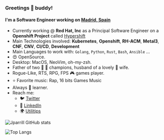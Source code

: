 ### Greetings 👋 buddy!

#### I'm a Software Engineer working on [Madrid, Spain](https://www.google.es/maps/@40.4844168,-3.6927541,15z)

- Currently working @ **Red Hat, Inc** as a Principal Software Engineer on a **Openshift Project** called [Hypershift](https://hypershift-docs.netlify.app)
- Main Technologies involved: **Kubernetes**, **Openshift**, **RH-ACM**, **Metal3**, **CNF**, **CNV**, **CI/CD**, **Development**
- Main Languages to work with: `Golang`, `Python`, `Rust`, `Bash`, `Ansible` ...
- :heart_eyes: OpenSource.
- Desktop: MacOS, NeoVim, oh-my-zsh.
- Father of two 🧒 👶 champions, husband of a lovely 👩 wife.
- Rogue-Like, RTS, RPG, FPS :video_game: games player.
- :star: Favorite music: Rap, 16 bits Games Music
- Always :book: learner.
- Reach me: 
    - :bird: [Twitter](https://twitter.com/kerbeross)
    - :blue_book: [LinkedIn](https://linkedin.com/in/jparrill)
    - :earth_africa: [Utilitips](https://utilitips.kerbeross.dev/Entrypoint/)
    
![Jparrill GitHub stats](https://github-readme-stats.vercel.app/api?username=jparrill&show_icons=true&theme=radical)

![Top Langs](https://github-readme-stats.vercel.app/api/top-langs/?username=jparrill&layout=compact&theme=radical)

